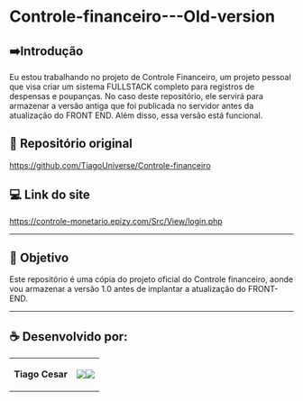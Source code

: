 # Controle-financeiro---Old-version




## ➡️Introdução
Eu estou trabalhando no projeto de Controle Financeiro, um projeto pessoal que visa criar um sistema FULLSTACK completo para registros de despensas e poupanças. No caso deste repositório, ele servirá para armazenar a versão antiga que foi publicada no servidor antes da atualização do FRONT END. Além disso, essa versão está funcional.


## 🔗 Repositório original

https://github.com/TiagoUniverse/Controle-financeiro

## 💻 Link do site
https://controle-monetario.epizy.com/Src/View/login.php

---


## 🎯 Objetivo
Este repositório é uma cópia do projeto oficial do Controle financeiro, aonde vou armazenar a versão 1.0 antes de implantar a atualização do FRONT-END.

---

## ☕ Desenvolvido por:

<table>
  <tbody>

<tr>
    <td><p align="left-center"><b>Tiago Cesar</b></p></td>
    <td><a href="https://github.com/TiagoUniverse" target="_blank"><img loading="lazy" src="https://img.shields.io/badge/GitHub-100000?style=for-the-badge&logo=github&logoColor=white" target="_blank" align="center"></a><a href="https://www.linkedin.com/in/tiago-lopes--/" target="_blank"><img loading="lazy" src="https://img.shields.io/badge/-LinkedIn-%230077B5?style=for-the-badge&logo=linkedin&logoColor=white" target="_blank" align="center"></a></td>
  </tr>

  </tbody>
 </table>

